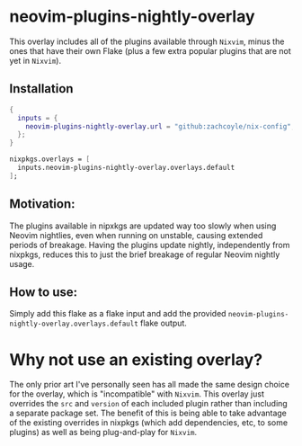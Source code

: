 # neovim-plugins-nightly-overlay

This overlay includes all of the plugins available through `Nixvim`, minus the ones that have their own Flake (plus a few extra popular plugins that are not yet in `Nixvim`).

## Installation

```nix
{
  inputs = {
    neovim-plugins-nightly-overlay.url = "github:zachcoyle/nix-config";
  };
}
```

```nix
nixpkgs.overlays = [
  inputs.neovim-plugins-nightly-overlay.overlays.default
];
```

## Motivation:

The plugins available in nipxkgs are updated way too slowly when using Neovim nightlies, even when running on unstable, causing extended periods of breakage. Having the plugins update nightly, independently from nixpkgs, reduces this to just the brief breakage of regular Neovim nightly usage.

## How to use:

Simply add this flake as a flake input and add the provided `neovim-plugins-nightly-overlay.overlays.default` flake output.

# Why not use an existing overlay?

The only prior art I've personally seen has all made the same design choice for the overlay, which is "incompatible" with `Nixvim`. This overlay just overrides the `src` and `version` of each included plugin rather than including a separate package set.  The benefit of this is being able to take advantage of the existing overrides in nixpkgs (which add dependencies, etc, to some plugins) as well as being plug-and-play for `Nixvim`.
